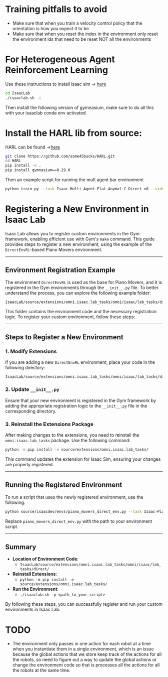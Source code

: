 # Training pitfalls to avoid

- Make sure that when you train a velocity control policy that the orientation is how you expect it to be
- Make sure that when you reset the index in the environment only reset the environment ids that need to be reset
NOT all the environments 

# For Heterogeneous Agent Reinforcement Learning

Use these instructions to install isaac sim -> [here](https://docs.omniverse.nvidia.com/isaacsim/latest/installation/install_python.html#install-isaac-sim-using-pip)


```bash
cd IsaacLab
./isaaclab.sh -i
```

Then install the following version of gymnasium, make sure to do all this with  your isaaclab conda env activated.

# Install the HARL lib from source: 
HARL can be found ->[here](https://github.com/some45bucks/HARL.git)

```bash
git clone https://github.com/some45bucks/HARL.git
cd HARL
pip install -e .
pip install gymnasium==0.29.0
```

Then an example script for running the mult agent bar environment

```bash
python train.py --task Isaac-Multi-Agent-Flat-Anymal-C-Direct-v0 --video_interval 10_000 --num_envs 2048 --save_interval 10 --log_interval 10 --algorithm happo --headless --num_env_steps 2_000_000_000
```

# Registering a New Environment in Isaac Lab

Isaac Lab allows you to register custom environments in the Gym framework, enabling efficient use with Gym's `make` command. This guide provides steps to register a new environment, using the example of the `DirectEnvRL`-based Piano Movers environment.

---

## Environment Registration Example

The environment `DirectEnvRL` is used as the base for Piano Movers, and it is registered in the Gym environments through the `__init__.py` file. To better understand the process, you can explore the following example folder:

```
IsaacLab/source/extensions/omni.isaac.lab_tasks/omni/isaac/lab_tasks/direct/anymal_c_piano_movers
```

This folder contains the environment code and the necessary registration logic. To register your custom environment, follow these steps:

---

## Steps to Register a New Environment

### 1. **Modify Extensions**

If you are adding a new `DirectEnvRL` environment, place your code in the following directory:

```
IsaacLab/source/extensions/omni.isaac.lab_tasks/omni/isaac/lab_tasks/direct/
```

### 2. **Update `__init__.py`**

Ensure that your new environment is registered in the Gym framework by adding the appropriate registration logic to the `__init__.py` file in the corresponding directory.

### 3. **Reinstall the Extensions Package**

After making changes to the extensions, you need to reinstall the `omni.isaac.lab_tasks` package. Use the following command:

```bash
python -m pip install -e source/extensions/omni.isaac.lab_tasks/
```

This command updates the extension for Isaac Sim, ensuring your changes are properly registered.

---

## Running the Registered Environment

To run a script that uses the newly registered environment, use the following.

```bash
python source/isaacdev/envs/piano_movers_direct_env.py --task Isaac-Piano-Movers-Flat-Anymal-C-Direct-v0 --num_envs 2
```

Replace `piano_movers_direct_env.py` with the path to your environment script.

---

## Summary

- **Location of Environment Code**:
  - `IsaacLab/source/extensions/omni.isaac.lab_tasks/omni/isaac/lab_tasks/direct/`
- **Reinstall Extensions**:
  - `python -m pip install -e source/extensions/omni.isaac.lab_tasks/`
- **Run the Environment**:
  - `./isaaclab.sh -p <path_to_your_script>`

By following these steps, you can successfully register and run your custom environments in Isaac Lab.

# TODO

- The environment only passes in one action for each robot at a time when you instantiate them in a single environment, which
is an issue because the global actions that we store keep track of the actions for all the robots, so need to figure out a 
way to update the global actions or change the environment code so that is processes all the actions for all the robots at the same time.